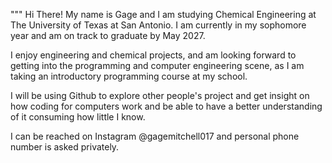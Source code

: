 """
Hi There! My name is Gage and I am studying Chemical Engineering at The University of Texas at San Antonio. I am currently in my sophomore year and am on track to graduate by May 2027.

I enjoy engineering and chemical projects, and am looking forward to getting into the programming and computer engineering scene, as I am taking an introductory programming course at my school.

I will be using Github to explore other people's project and get insight on how coding for computers work and be able to have a better understanding of it consuming how little I know.

I can be reached on Instagram @gagemitchell017 and personal phone number is asked privately.
